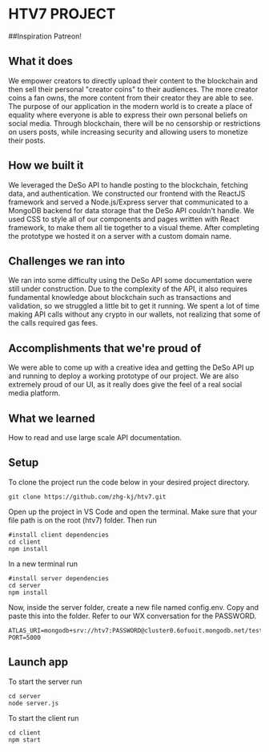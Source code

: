 # HTV7 PROJECT

##Inspiration
Patreon!

## What it does
We empower creators to directly upload their content to the blockchain and then sell their personal "creator coins" to their audiences. The more creator coins a fan owns, the more content from their creator they are able to see. The purpose of our application in the modern world is to create a place of equality where everyone is able to express their own personal beliefs on social media. Through blockchain, there will be no censorship or restrictions on users posts, while increasing security and allowing users to monetize their posts.

## How we built it
We leveraged the DeSo API to handle posting to the blockchain, fetching data, and authentication. We constructed our frontend with the ReactJS framework and served a Node.js/Express server that communicated to a MongoDB backend for data storage that the DeSo API couldn't handle. We used CSS to style all of our components and pages written with React framework, to make them all tie together to a visual theme. After completing the prototype we hosted it on a server with a custom domain name.

## Challenges we ran into
We ran into some difficulty using the DeSo API some documentation were still under construction. Due to the complexity of the API, it also requires fundamental knowledge about blockchain such as transactions and validation, so we struggled a little bit to get it running. We spent a lot of time making API calls without any crypto in our wallets, not realizing that some of the calls required gas fees.

## Accomplishments that we're proud of
We were able to come up with a creative idea and getting the DeSo API up and running to deploy a working prototype of our project. We are also extremely proud of our UI, as it really does give the feel of a real social media platform.

## What we learned
How to read and use large scale API documentation.

## Setup
To clone the project run the code below in your desired project directory.
```
git clone https://github.com/zhg-kj/htv7.git
```
Open up the project in VS Code and open the terminal. Make sure that your file path is on the root (htv7) folder. Then run
```
#install client dependencies
cd client
npm install
```
In a new terminal run
```
#install server dependencies
cd server
npm install
```
Now, inside the server folder, create a new file named config.env. Copy and paste this into the folder. Refer to our WX conversation for the PASSWORD.
```
ATLAS_URI=mongodb+srv://htv7:PASSWORD@cluster0.6ofuoit.mongodb.net/test
PORT=5000
```
## Launch app
To start the server run
```
cd server
node server.js
```
To start the client run
```
cd client
npm start
```

